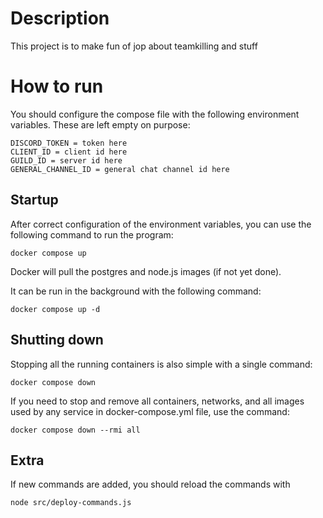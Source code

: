 # Description

This project is to make fun of jop about teamkilling and stuff

# How to run

You should configure the compose file with the following environment variables. These are left empty on purpose:
```
DISCORD_TOKEN = token here
CLIENT_ID = client id here
GUILD_ID = server id here
GENERAL_CHANNEL_ID = general chat channel id here
```

## Startup

After correct configuration of the environment variables, you can use the following command to run the program:

``` docker compose up ```

Docker will pull the postgres and node.js images (if not yet done).

It can be run in the background with the following command:

``` docker compose up -d ```

## Shutting down

Stopping all the running containers is also simple with a single command:

``` docker compose down ```

If you need to stop and remove all containers, networks, and all images used by any service in docker-compose.yml file, use the command:

``` docker compose down --rmi all ```

## Extra

If new commands are added, you should reload the commands with 

```node src/deploy-commands.js```